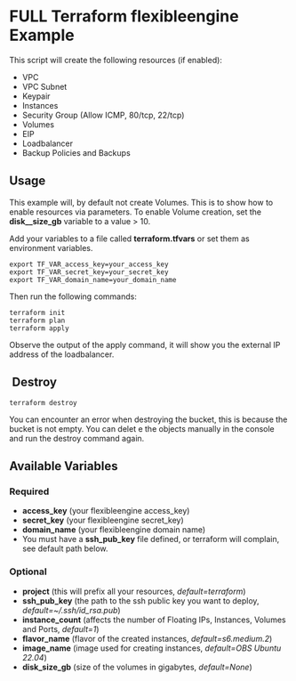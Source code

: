 # FULL Terraform flexibleengine Example

This script will create the following resources (if enabled):

* VPC
* VPC Subnet
* Keypair
* Instances
* Security Group (Allow ICMP, 80/tcp, 22/tcp)
* Volumes
* EIP
* Loadbalancer
* Backup Policies and Backups

## Usage

This example will, by default not create Volumes. This is to show how to enable resources via parameters.
To enable Volume creation, set the **disk__size_gb** variable to a value > 10.

Add your variables to a file called **terraform.tfvars** or set them as environment variables.

```shell
export TF_VAR_access_key=your_access_key
export TF_VAR_secret_key=your_secret_key
export TF_VAR_domain_name=your_domain_name
```

Then run the following commands:

```shell
terraform init
terraform plan
terraform apply
```

Observe the output of the apply command, it will show you the external IP address of the loadbalancer.

##  Destroy

```shell
terraform destroy
```

You can encounter an error when destroying the bucket, this is because the bucket is not empty. You can delet
e the objects manually in the console and run the destroy command again.

## Available Variables

### Required

* **access_key** (your flexibleengine access_key)
* **secret_key** (your flexibleengine secret_key)
* **domain_name** (your flexibleengine domain name)
* You must have a **ssh_pub_key** file defined, or terraform will complain, see default path below.

### Optional

* **project** (this will prefix all your resources, *default=terraform*)
* **ssh_pub_key** (the path to the ssh public key you want to deploy, *default=~/.ssh/id_rsa.pub*)
* **instance_count** (affects the number of Floating IPs, Instances, Volumes and Ports, *default=1*)
* **flavor_name** (flavor of the created instances, *default=s6.medium.2*)
* **image_name** (image used for creating instances, *default=OBS Ubuntu 22.04*)
* **disk_size_gb** (size of the volumes in gigabytes, *default=None*)
